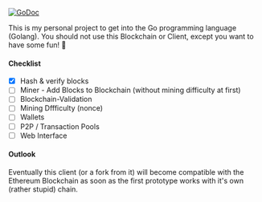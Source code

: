 [![GoDoc](https://godoc.org/github.com/Flur3x/go-chain?status.svg)](https://godoc.org/github.com/Flur3x/go-chain)

This is my personal project to get into the Go programming language (Golang). You should not use this Blockchain or Client, except you want to have some fun! 🤙

#### Checklist

- [x] Hash & verify blocks
- [ ] Miner - Add Blocks to Blockchain (without mining difficulty at first)
- [ ] Blockchain-Validation
- [ ] Mining Dffficulty (nonce)
- [ ] Wallets
- [ ] P2P / Transaction Pools
- [ ] Web Interface

#### Outlook

Eventually this client (or a fork from it) will become compatible with the Ethereum Blockchain as soon as the first prototype works with it's own (rather stupid) chain.
